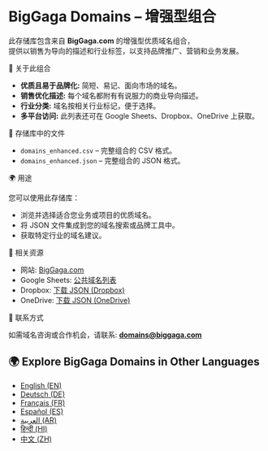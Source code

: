 # BigGaga Domains – 增强型组合

此存储库包含来自 **BigGaga.com** 的增强型优质域名组合，  
提供以销售为导向的描述和行业标签，以支持品牌推广、营销和业务发展。  

📌 关于此组合

- **优质且易于品牌化:** 简短、易记、面向市场的域名。  
- **销售优化描述:** 每个域名都附有有说服力的商业导向描述。  
- **行业分类:** 域名按相关行业标记，便于选择。  
- **多平台访问:** 此列表还可在 Google Sheets、Dropbox、OneDrive 上获取。  

📂 存储库中的文件

- `domains_enhanced.csv` – 完整组合的 CSV 格式。  
- `domains_enhanced.json` – 完整组合的 JSON 格式。  

🌍 用途

您可以使用此存储库：  

- 浏览并选择适合您业务或项目的优质域名。  
- 将 JSON 文件集成到您的域名搜索或品牌工具中。  
- 获取特定行业的域名建议。  

🔗 相关资源

- 网站: [BigGaga.com](https://biggaga.com)  
- Google Sheets: [公共域名列表](https://docs.google.com/spreadsheets/d/1SAK2RPnu_YZquXew9imD6yfAxBWyYn6dXFkrammqxrc/edit?usp=sharing)  
- Dropbox: [下载 JSON (Dropbox)](https://www.dropbox.com/scl/fi/32pbyfjusrl9uw811828d/domains_zh.json?rlkey=w1jwef06yx1qtswk6yzxy932o&st=ic7hpo54&dl=0)  
- OneDrive: [下载 JSON (OneDrive)](https://1drv.ms/u/c/c6c0dcda53e2941a/Ef6m--t7fYRKocYydG5lSNsBz9kYeThh9q5QgXmHSrJjkA?download=1)  

📧 联系方式

如需域名咨询或合作机会，请联系: **domains@biggaga.com**

## 🌍 Explore BigGaga Domains in Other Languages

- [English (EN)](https://github.com/BigGagaCom/biggaga-domains-en)
- [Deutsch (DE)](https://github.com/BigGagaCom/biggaga-domains-de)
- [Français (FR)](https://github.com/BigGagaCom/biggaga-domains-fr)
- [Español (ES)](https://github.com/BigGagaCom/biggaga-domains-es)
- [العربية (AR)](https://github.com/BigGagaCom/biggaga-domains-ar)
- [हिन्दी (HI)](https://github.com/BigGagaCom/biggaga-domains-hi)
- [中文 (ZH)](https://github.com/BigGagaCom/biggaga-domains-zh)

